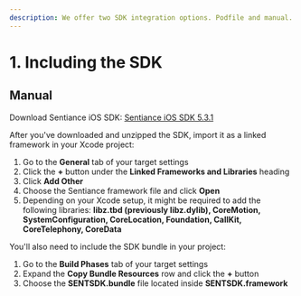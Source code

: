```yaml
---
description: We offer two SDK integration options. Podfile and manual.
---
```


# 1. Including the SDK

## Manual

Download Sentiance iOS SDK: [Sentiance iOS SDK 5.3.1](https://sentiance-sdk.s3-eu-west-1.amazonaws.com/ios/transport/SENTSDK-5.3.1.framework.zip)

After you've downloaded and unzipped the SDK, import it as a linked framework in your Xcode project:

1. Go to the **General** tab of your target settings
2. Click the **+** button under the **Linked Frameworks and Libraries** heading
3. Click **Add Other**
4. Choose the Sentiance framework file and click **Open**
5. Depending on your Xcode setup, it might be required to add the following libraries: **libz.tbd \(previously libz.dylib\), CoreMotion, SystemConfiguration, CoreLocation, Foundation, CallKit, CoreTelephony, CoreData**

You'll also need to include the SDK bundle in your project:

1. Go to the **Build Phases** tab of your target settings
2. Expand the **Copy Bundle Resources** row and click the **+** button
3. Choose the **SENTSDK.bundle** file located inside **SENTSDK.framework**

